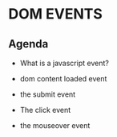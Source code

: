 
# DOM EVENTS

## Agenda
- What is a javascript event?

- dom content loaded event
- the submit event
- The click event
- the mouseover event